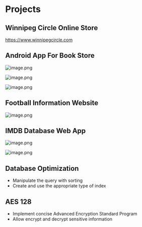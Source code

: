 # Projects

## Winnipeg Circle Online Store

https://www.winnipegcircle.com

## **Android App For Book Store**

![image.png](https://prod-files-secure.s3.us-west-2.amazonaws.com/7392e3d2-6003-428f-aed1-b2a6e142b2fd/23f346e1-8f0c-4527-9ee5-6b100a8e3ba4/image.png)

![image.png](https://prod-files-secure.s3.us-west-2.amazonaws.com/7392e3d2-6003-428f-aed1-b2a6e142b2fd/588399d2-effe-4c1e-8214-d44c676c7021/image.png)

![image.png](https://prod-files-secure.s3.us-west-2.amazonaws.com/7392e3d2-6003-428f-aed1-b2a6e142b2fd/3d7a9ab3-b33a-4fc6-92e1-951f0d41ce24/image.png)

## Football Information Website

![image.png](https://prod-files-secure.s3.us-west-2.amazonaws.com/7392e3d2-6003-428f-aed1-b2a6e142b2fd/e178371d-52a7-4da3-97e1-5e821066ab7c/image.png)

## IMDB Database Web App

![image.png](https://prod-files-secure.s3.us-west-2.amazonaws.com/7392e3d2-6003-428f-aed1-b2a6e142b2fd/8b407a67-592e-4a79-ba83-d8899be86763/image.png)

![image.png](https://prod-files-secure.s3.us-west-2.amazonaws.com/7392e3d2-6003-428f-aed1-b2a6e142b2fd/43c31967-134e-4ff9-b93d-7c8c7baf6a55/image.png)

## **Database Optimization**

- Manipulate the query with sorting
- Create and use the appropriate type of index

## AES 128

- Implement concise Advanced Encryption Standard Program
- Allow encrypt and decrypt sensitive information
